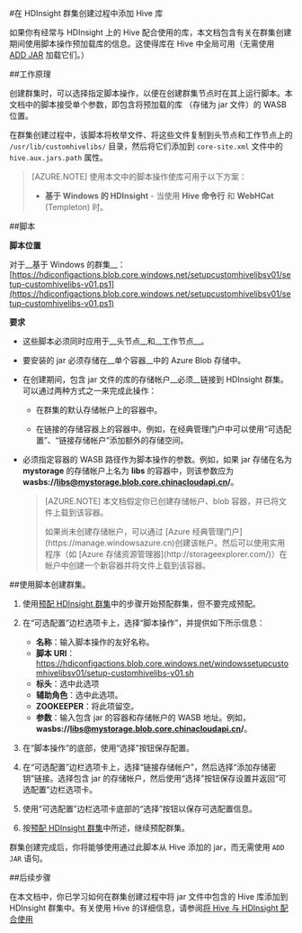 <properties
pageTitle="在 HDInsight 群集创建过程中添加 Hive 库 | Azure"
description="了解如何在群集创建中将 Hive 库（jar 文件）添加到 HDInsight 群集中。"
services="hdinsight"
documentationCenter=""
authors="Blackmist"
manager="paulettm"
editor="cgronlun"/>

<tags
	ms.service="hdinsight"
	ms.date="07/05/2016"
	wacn.date="08/23/2016"/>

#在 HDInsight 群集创建过程中添加 Hive 库

如果你有经常与 HDInsight 上的 Hive 配合使用的库，本文档包含有关在群集创建期间使用脚本操作预加载库的信息。这使得库在 Hive 中全局可用（无需使用 [ADD JAR](https://cwiki.apache.org/confluence/display/Hive/LanguageManual+Cli) 加载它们。）

##工作原理

创建群集时，可以选择指定脚本操作，以便在创建群集节点时在其上运行脚本。本文档中的脚本接受单个参数，即包含将预加载的库 （存储为 jar 文件）的 WASB 位置。

在群集创建过程中，该脚本将枚举文件、将这些文件复制到头节点和工作节点上的 `/usr/lib/customhivelibs/` 目录，然后将它们添加到 `core-site.xml` 文件中的 `hive.aux.jars.path` 属性。

> [AZURE.NOTE] 使用本文中的脚本操作使库可用于以下方案：
> * __基于 Windows 的 HDInsight__ - 当使用 __Hive 命令行__ 和 __WebHCat__ (Templeton) 时。

##脚本

__脚本位置__

对于__基于 Windows 的群集__：[https://hdiconfigactions.blob.core.windows.net/setupcustomhivelibsv01/setup-customhivelibs-v01.ps1](https://hdiconfigactions.blob.core.windows.net/setupcustomhivelibsv01/setup-customhivelibs-v01.ps1)

__要求__

* 这些脚本必须同时应用于__头节点__和__工作节点__。

* 要安装的 jar 必须存储在__单个容器__中的 Azure Blob 存储中。

* 在创建期间，包含 jar 文件的库的存储帐户__必须__链接到 HDInsight 群集。可以通过两种方式之一来完成此操作：

    * 在群集的默认存储帐户上的容器中。
    
    * 在链接的存储容器上的容器中。例如，在经典管理门户中可以使用“可选配置”、“链接存储帐户”添加额外的存储空间。

* 必须指定容器的 WASB 路径作为脚本操作的参数。例如，如果 jar 存储在名为 __mystorage__ 的存储帐户上名为 __libs__ 的容器中，则该参数应为 __wasbs://libs@mystorage.blob.core.chinacloudapi.cn/__。

    > [AZURE.NOTE] 本文档假定你已创建存储帐户、blob 容器，并已将文件上载到该容器。
    ><p> 如果尚未创建存储帐户，可以通过 [Azure 经典管理门户](https://manage.windowsazure.cn)创建该帐户。然后可以使用实用程序（如 [Azure 存储资源管理器](http://storageexplorer.com/)）在帐户中创建一个新容器并将文件上载到该容器。

##使用脚本创建群集。

1. 使用[预配 HDInsight 群集](/documentation/articles/hdinsight-provision-clusters-v1/#portal)中的步骤开始预配群集，但不要完成预配。

2. 在“可选配置”边栏选项卡上，选择“脚本操作”，并提供如下所示信息：

    * __名称__：输入脚本操作的友好名称。
    * __脚本 URI__：https://hdiconfigactions.blob.core.windows.net/windowssetupcustomhivelibsv01/setup-customhivelibs-v01.sh
    * __标头__：选中此选项
    * __辅助角色__：选中此选项。
    * __ZOOKEEPER__：将此项留空。
    * __参数__：输入包含 jar 的容器和存储帐户的 WASB 地址。例如，__wasbs://libs@mystorage.blob.core.chinacloudapi.cn/__。

3. 在“脚本操作”的底部，使用“选择”按钮保存配置。

4. 在“可选配置”边栏选项卡上，选择“链接存储帐户”，然后选择“添加存储密钥”链接。选择包含 jar 的存储帐户，然后使用“选择”按钮保存设置并返回“可选配置”边栏选项卡。

5. 使用“可选配置”边栏选项卡底部的“选择”按钮以保存可选配置信息。

6. 按[预配 HDInsight 群集](/documentation/articles/hdinsight-provision-clusters-v1/#portal)中所述，继续预配群集。

群集创建完成后，你将能够使用通过此脚本从 Hive 添加的 jar，而无需使用 `ADD JAR` 语句。

##后续步骤

在本文档中，你已学习如何在群集创建过程中将 jar 文件中包含的 Hive 库添加到 HDInsight 群集中。有关使用 Hive 的详细信息，请参阅[将 Hive 与 HDInsight 配合使用](/documentation/articles/hdinsight-use-hive/)
<!---HONumber=Mooncake_0405_2016-->